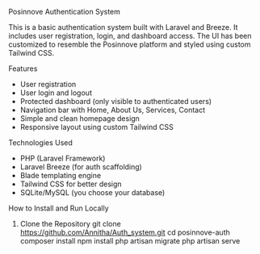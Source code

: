 Posinnove Authentication System

This is a basic authentication system built with Laravel and Breeze. It includes user registration, login, and dashboard access. The UI has been customized to resemble the Posinnove platform and styled using custom Tailwind CSS.

Features

- User registration
- User login and logout
- Protected dashboard (only visible to authenticated users)
- Navigation bar with Home, About Us, Services, Contact
- Simple and clean homepage design
- Responsive layout using custom Tailwind CSS

 Technologies Used

- PHP (Laravel Framework)
- Laravel Breeze (for auth scaffolding)
- Blade templating engine
- Tailwind CSS for better design
- SQLite/MySQL (you choose your database)

 How to Install and Run Locally

1. Clone the Repository
git clone https://github.com/Annitha/Auth_system.git
cd posinnove-auth
composer install
npm install
php artisan migrate
php artisan serve

